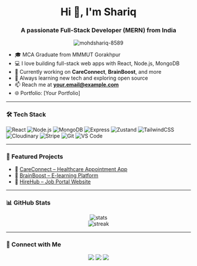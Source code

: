 <h1 align="center">Hi 👋, I'm Shariq</h1>
<h3 align="center">A passionate Full-Stack Developer (MERN) from India</h3>

<p align="center">
  <img src="https://komarev.com/ghpvc/?username=mohdshariq-8589&label=Profile%20views&color=0e75b6&style=flat" alt="mohdshariq-8589" />
</p>

- 🎓 MCA Graduate from MMMUT Gorakhpur  
- 💻 I love building full-stack web apps with React, Node.js, MongoDB  
- 🚀 Currently working on **CareConnect**, **BrainBoost**, and more  
- 🌱 Always learning new tech and exploring open source  
- 📫 Reach me at **your.email@example.com**  
- 🌐 Portfolio: [Your Portfolio]

---

### 🛠️ Tech Stack

![React](https://img.shields.io/badge/-React-black?style=flat-square&logo=react)
![Node.js](https://img.shields.io/badge/-Node.js-black?style=flat-square&logo=node.js)
![MongoDB](https://img.shields.io/badge/-MongoDB-black?style=flat-square&logo=mongodb)
![Express](https://img.shields.io/badge/-Express-black?style=flat-square&logo=express)
![Zustand](https://img.shields.io/badge/-Zustand-black?style=flat-square&logo=react)
![TailwindCSS](https://img.shields.io/badge/-TailwindCSS-black?style=flat-square&logo=tailwind-css)
![Cloudinary](https://img.shields.io/badge/-Cloudinary-black?style=flat-square&logo=cloudinary)
![Stripe](https://img.shields.io/badge/-Stripe-black?style=flat-square&logo=stripe)
![Git](https://img.shields.io/badge/-Git-black?style=flat-square&logo=git)
![VS Code](https://img.shields.io/badge/-VS%20Code-black?style=flat-square&logo=visual-studio-code)

---

### 📌 Featured Projects

- 🔗 [CareConnect – Healthcare Appointment App](https://github.com/mohdshariq-8589/careconnect)
- 🔗 [BrainBoost – E-learning Platform](https://github.com/mohdshariq-8589/brainboost)
- 🔗 [HireHub – Job Portal Website](https://github.com/mohdshariq-8589/hirehub)

---

### 📊 GitHub Stats

<p align="center">
  <img src="https://github-readme-stats.vercel.app/api?username=mohdshariq-8589&show_icons=true&theme=radical" alt="stats" />
  <br />
  <img src="https://github-readme-streak-stats.herokuapp.com/?user=mohdshariq-8589&theme=radical" alt="streak" />
</p>

---

### 🔗 Connect with Me

<p align="center">
  <a href="[LinkedIn URL]" target="_blank"><img src="https://img.shields.io/badge/-LinkedIn-blue?style=flat-square&logo=linkedin" /></a>
  <a href="mailto:your.email@example.com"><img src="https://img.shields.io/badge/-Email-red?style=flat-square&logo=gmail&logoColor=white" /></a>
  <a href="[Your Portfolio]"><img src="https://img.shields.io/badge/-Portfolio-black?style=flat-square&logo=web&logoColor=white" /></a>
</p>

